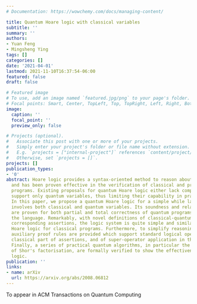 ```yaml
---
# Documentation: https://wowchemy.com/docs/managing-content/

title: Quantum Hoare logic with classical variables
subtitle: ''
summary: ''
authors:
- Yuan Feng
- Mingsheng Ying
tags: []
categories: []
date: '2021-04-01'
lastmod: 2021-11-10T16:37:54-06:00
featured: false
draft: false

# Featured image
# To use, add an image named `featured.jpg/png` to your page's folder.
# Focal points: Smart, Center, TopLeft, Top, TopRight, Left, Right, BottomLeft, Bottom, BottomRight.
image:
  caption: ''
  focal_point: ''
  preview_only: false

# Projects (optional).
#   Associate this post with one or more of your projects.
#   Simply enter your project's folder or file name without extension.
#   E.g. `projects = ["internal-project"]` references `content/project/deep-learning/index.md`.
#   Otherwise, set `projects = []`.
projects: []
publication_types:
- '0'
abstract: Hoare logic provides a syntax-oriented method to reason about program correctness
  and has been proven effective in the verification of classical and probabilistic
  programs. Existing proposals for quantum Hoare logic either lack completeness or
  support only quantum variables, thus limiting their capability in practical use.
  In this paper, we propose a quantum Hoare logic for a simple while language which
  involves both classical and quantum variables. Its soundness and relative completeness
  are proven for both partial and total correctness of quantum programs written in
  the language. Remarkably, with novel definitions of classical-quantum states and
  corresponding assertions, the logic system is quite simple and similar to the traditional
  Hoare logic for classical programs. Furthermore, to simplify reasoning in real applications,
  auxiliary proof rules are provided which support standard logical operation in the
  classical part of assertions, and of super-operator application in the quantum part.
  Finally, a series of practical quantum algorithms, in particular the whole algorithm
  of Shor's factorisation, are formally verified to show the effectiveness of the
  logic.
publication: ''
links:
- name: arXiv
  url: https://arxiv.org/abs/2008.06812
---
```

To appear in ACM Transactions on Quantum Computing